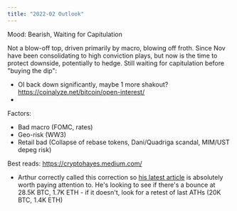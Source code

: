 ```yaml
---
title: "2022-02 Outlook"
---
```


Mood: Bearish, Waiting for Capitulation

Not a blow-off top, driven primarily by macro, blowing off froth. Since Nov have been consolidating to high conviction plays, but now is the time to protect downside, potentially to hedge. Still waiting for capitulation before "buying the dip":
* OI back down significantly, maybe 1 more shakout? https://coinalyze.net/bitcoin/open-interest/
* 

Factors:
* Bad macro (FOMC, rates)
* Geo-risk (WW3)
* Retail bad (Collapse of rebase tokens, Dani/Quadriga scandal, MIM/UST depeg risk)

Best reads: https://cryptohayes.medium.com/
* Arthur correctly called this correction so [his latest article](https://cryptohayes.medium.com/bottomless-29160a0156cd) is absolutely worth paying attention to. He's looking to see if there's a bounce at 28.5K BTC, 1.7K ETH - if it doesn't, look for a retest of last ATHs (20K BTC, 1.4K ETH)

